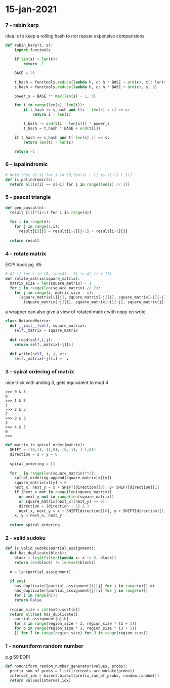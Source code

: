 # 15-jan-2021

### 7 - rabin karp

idea is to keep a rolling hash to not repeat expensive comparisions

```python
def rabin_karp(t, s):
    import functools

    if len(s) > len(t):
        return -1

    BASE = 26

    t_hash = functools.reduce(lambda h, c: h * BASE + ord(c), t[: len(s)], 0)
    s_hash = functools.reduce(lambda h, c: h * BASE + ord(c), s, 0)

    power_s = BASE ** max(len(s) - 1, 0)

    for i in range(len(s), len(t)):
        if t_hash == s_hash and t[i - len(s) : i] == s:
            return i - len(s)

        t_hash -= ord(t[i - len(s)]) * power_s
        t_hash = t_hash * BASE + ord(t[i])

    if t_hash == s_hash and t[-len(s) :] == s:
        return len(t) - len(s)

    return -1
```

### 6 - ispalindromic

```python
# Note that s[~i] for i in [0,len(s) - 1] is s[-(i + 1)]
def is_palindromic(s):
  return all(s[i] == s[~i] for i in range(len(s) // 2))
```

### 5 - pascal triangle

```python
def gen_pascal(n):
  result [[1]*(i+1) for i in range(n)]
  
  for i in range(n):
    for j in range(1,i):
      result[i][j] = result[i-1][j-1] + result[i-1][j]
  
  return result
```

### 4 - rotate matrix

EOPI book pg. 65

``` python
# A[-i] for i in [0, len(A) - 1] is A[-(i + 1)]
def rotate_matrix(square_matrix):
  matrix_size = len(square_matrix) - 1
  for i in range(len(square_matrix) // 2):
    for j in range(i, matrix_size - i):
      (square_matrix[i][j], square_matrix[~j][i], square_matrix[~i][~j], square_matrix[j][~i])=
        (square_matrix[~j][i], square_matrix[~i][~j], square_matrix[j][~i], square_matrix[i][j] )
```

a wrapper can also give a view of rotated matrix with copy on write

```python
class RotatedMatrix:
  def __init__(self, square_matrix):
    self._matrix = square_matrix
    
  def read(self,i,j):
    return self._matrix[~j][i]
    
  def write(self, i, j, v):
    self._matrix[~j][i] =  v
```

### 3 - spiral ordering of matrix

nice trick with anding 3, gets equivalent to mod 4
```
>>> 0 & 3
0
>>> 1 & 3
1
>>> 2 & 3
2
>>> 3 & 3
3
>>> 4 & 3
0
>>>
```

```python
def matrix_in_spiral_order(matrix):
  SHIFT = ((0,1), (1,0), (0,-1), (-1,0))
  direction = x = y = 0
  
  spiral_ordering = []
  
  for _ in range(len(square_matrix)**2):
    spiral_ordering.append(square_matrix[x][y])
    square_matrix[x][y] = 0
    next_x, next_y = x + SHIFT[direction][0], y+ SHIFT[direction][1]
    if (next_x not in range(len(square_matrix))
      or next_y not in range(len(square_matrix))
      or square_matrix[next_x][next_y] == 0):
      direction = (direction + 1) & 3
      next_x, next_y = x + SHIFT[direction][0], y + SHIFT[direction][1]
    x, y = next_x, next_y
  
  return spiral_ordering
```

### 2 - valid sudoku

```python
def is_valid_sudoku(partial_assignment):
  def has_duplicate(block):
    block = list(filter(lambda x: x != 0, block))
    return len(block) != len(set(block))
    
  n = len(partial_assignment)
  
  if any(
    has_duplicate([partial_assignment[i][j] for j in range(n)]) or
    has_duplicate([partial_assignment[j][i] for j in range(n)])
    for i in range(n)):
    return False
  
  region_size = int(math.sqrt(n))
  return all(not has_duplicate([
    partial_assignment[a][b]
    for a in range(region_size * I, region_size * (I + 1))
    for b in range(region_size * J, region_size * (J + 1))
    ]) for I in range(region_size) for J in range(region_size))
```  


### 1 - nonuniform random number

p.g 59 EOPI

```python
def nonuniform_random_number_generator(values, probs):
  prefix_sum_of_probs = list(itertools.accumulate(probs))
  interval_idx = bisect.bisect(prefix_sum_of_probs, random.random())
  return values[interval_idx]
```
